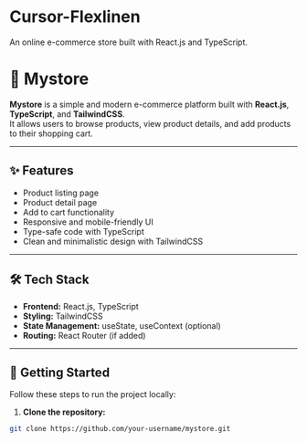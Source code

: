 # Cursor-Flexlinen
An online e-commerce store built with React.js and TypeScript.
# 🛒 Mystore

**Mystore** is a simple and modern e-commerce platform built with **React.js**, **TypeScript**, and **TailwindCSS**.  
It allows users to browse products, view product details, and add products to their shopping cart.

---

## ✨ Features

- Product listing page
- Product detail page
- Add to cart functionality
- Responsive and mobile-friendly UI
- Type-safe code with TypeScript
- Clean and minimalistic design with TailwindCSS

---

## 🛠️ Tech Stack

- **Frontend:** React.js, TypeScript
- **Styling:** TailwindCSS
- **State Management:** useState, useContext (optional)
- **Routing:** React Router (if added)

---

## 🚀 Getting Started

Follow these steps to run the project locally:

1. **Clone the repository:**
```bash
git clone https://github.com/your-username/mystore.git
